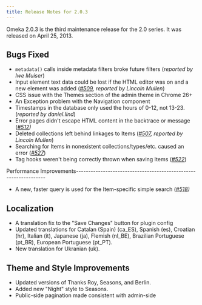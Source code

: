 ```yaml
---
title: Release Notes for 2.0.3
---
```

Omeka 2.0.3 is the third maintenance release for the 2.0 series. It was released on April 25, 2013.

Bugs Fixed
-------------------------------------------------------------

-   `metadata()` calls inside metadata filters broke future filters
    (*reported by Iwe Muiser*)
-   Input element text data could be lost if the HTML editor was on and a new element was added
    (*[\#509](https://github.com/omeka/Omeka/issues/509), reported by Lincoln Mullen*)
-   CSS issue with the Themes section of the admin theme in Chrome 26+
-   An Exception problem with the Navigation component
-   Timestamps in the database only used the hours of 0-12, not 13-23. (*reported by daniel.lind*)
-   Error pages didn't escape HTML content in the backtrace or message
    (*[\#512](https://github.com/omeka/Omeka/issues/512))*
-   Deleted collections left behind linkages to Items
    (*[\#507](https://github.com/omeka/Omeka/issues/507), reported by  Lincoln Mullen*)
-   Searching for Items in nonexistent collections/types/etc. caused an error (*[\#527](https://github.com/omeka/Omeka/issues/527)*)
-   Tag hooks weren't being correctly thrown when saving Items
    (*[\#522](https://github.com/omeka/Omeka/issues/522)*)

Performance Improvements-----------------------------------------------------------------

-   A new, faster query is used for the Item-specific simple search
    (*[\#518](https://github.com/omeka/Omeka/issues/518))*

Localization
-----------------------------------------------------------------

-   A translation fix to the "Save Changes" button for plugin config
-   Updated translations for Catalan (Spain) (ca\_ES), Spanish (es), Croatian (hr), Italian (it), Japanese (ja), Flemish (nl\_BE),
    Brazilian Portuguese (pt\_BR), European Portuguese (pt\_PT).
-   New translation for Ukranian (uk).

Theme and Style Improvements
---------------------------------------------------------------------

-   Updated versions of Thanks Roy, Seasons, and Berlin.
-   Added new "Night" style to Seasons.
-   Public-side pagination made consistent with admin-side